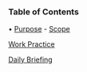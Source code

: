 ### Table of Contents

• [Purpose](https://github.com/hillaryfraley/jobbriefings#purpose)
	- [Scope](https://github.com/hillaryfraley/jobbriefings#scope)

[Work Practice](https://github.com/hillaryfraley/jobbriefings#work-practice)

[Daily Briefing](https://github.com/hillaryfraley/jobbriefings#daily-briefing)
